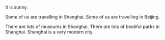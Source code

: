 It is sunny.

Some of us are travelling in Shanghai.
Some of us are travelling in Beijing.

There are lots of museums in Shanghai.
There are lots of beatiful parks in Shanghai.
Shanghai is a very modern city.
